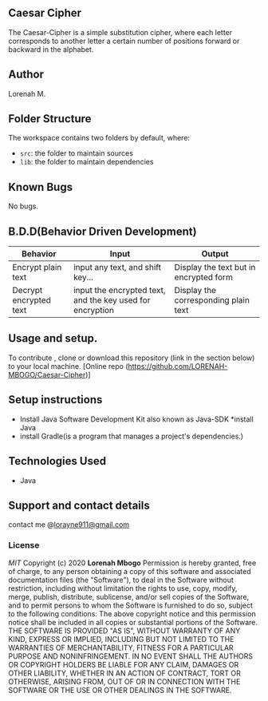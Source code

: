 ## Caesar Cipher

The Caesar-Cipher is a simple substitution cipher, where each letter corresponds to another letter a certain number of positions forward or backward in the alphabet.

## Author

Lorenah M.

## Folder Structure

The workspace contains two folders by default, where:

- `src`: the folder to maintain sources
- `lib`: the folder to maintain dependencies


## Known Bugs
No bugs.

## B.D.D(Behavior Driven Development)

|   Behavior   |    Input   |   Output  |
|---|---|---|
|Encrypt plain text| input any text, and shift key... | Display the text but in encrypted form|
|Decrypt encrypted text| input the encrypted text, and the key used for encryption| Display the corresponding plain text|


## Usage and setup.
To contribute , clone or download this repository (link in the section below) to your local machine.
[Online repo (https://github.com/LORENAH-MBOGO/Caesar-Cipher)]

## Setup instructions
* Install Java Software Development Kit also known as Java-SDK
*install Java 
* install Gradle(is a program that manages a project's dependencies.)


## Technologies Used

* Java

## Support and contact details

contact me @lorayne911@gmail.com

### License

*MIT*
Copyright (c) 2020 **Lorenah Mbogo**
Permission is hereby granted, free of charge, to any person obtaining a copy of this software and associated documentation files (the "Software"), to deal in the Software without restriction, including without limitation the rights to use, copy, modify, merge, publish, distribute, sublicense, and/or sell copies of the Software, and to permit persons to whom the Software is furnished to do so, subject to the following conditions:
The above copyright notice and this permission notice shall be included in all copies or substantial portions of the Software.
THE SOFTWARE IS PROVIDED "AS IS", WITHOUT WARRANTY OF ANY KIND, EXPRESS OR IMPLIED, INCLUDING BUT NOT LIMITED TO THE WARRANTIES OF MERCHANTABILITY, FITNESS FOR A PARTICULAR PURPOSE AND NONINFRINGEMENT. IN NO EVENT SHALL THE AUTHORS OR COPYRIGHT HOLDERS BE LIABLE FOR ANY CLAIM, DAMAGES OR OTHER LIABILITY, WHETHER IN AN ACTION OF CONTRACT, TORT OR OTHERWISE, ARISING FROM, OUT OF OR IN CONNECTION WITH THE SOFTWARE OR THE USE OR OTHER DEALINGS IN THE SOFTWARE.
